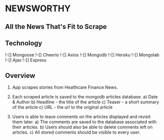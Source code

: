 # NEWSWORTHY

## All the News That's Fit to Scrape

## Technology

!-[] Mongoose
!-[] Cheerio
!-[] Axios
!-[] Mongodb
!-[] Heroku
!-[] Mongolab
!-[] Ajax
!-[] Express

## Overview

1) App scrapes stories from Healthcare Finance News.

2) Each scraped article is saved to the mongodb articles database.
    a) Date & Author
    b) Headline - the title of the article
    c) Teaser - a short summary of the article
    c) URL - the url to the original article

3) Users is able to leave comments on the articles displayed and revisit them later.
    a) The comments are saved to the database associated with their articles.
    b) Users should also be able to delete comments left on articles.
    c) All stored comments should be visible to every user.
